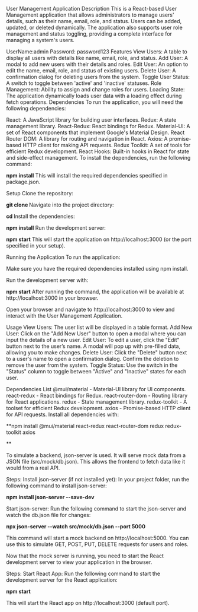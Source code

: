 User Management Application
Description
This is a React-based User Management application that allows administrators to manage users' details, such as their name, email, role, and status. Users can be added, updated, or deleted dynamically. The application also supports user role management and status toggling, providing a complete interface for managing a system's users.

UserName:admin
Password: password123
Features
View Users: A table to display all users with details like name, email, role, and status.
Add User: A modal to add new users with their details and roles.
Edit User: An option to edit the name, email, role, and status of existing users.
Delete User: A confirmation dialog for deleting users from the system.
Toggle User Status: A switch to toggle between 'active' and 'inactive' statuses.
Role Management: Ability to assign and change roles for users.
Loading State: The application dynamically loads user data with a loading effect during fetch operations.
Dependencies
To run the application, you will need the following dependencies:

React: A JavaScript library for building user interfaces.
Redux: A state management library.
React-Redux: React bindings for Redux.
Material-UI: A set of React components that implement Google's Material Design.
React Router DOM: A library for routing and navigation in React.
Axios: A promise-based HTTP client for making API requests.
Redux Toolkit: A set of tools for efficient Redux development.
React Hooks: Built-in hooks in React for state and side-effect management.
To install the dependencies, run the following command:

**npm install**
This will install the required dependencies specified in package.json.

Setup
Clone the repository:


**git clone <repository-url>**
Navigate into the project directory:

**cd <project-name>**
Install the dependencies:


**npm install**
Run the development server:


**npm start**
This will start the application on http://localhost:3000 (or the port specified in your setup).

Running the Application
To run the application:

Make sure you have the required dependencies installed using npm install.

Run the development server with:

**npm start**
After running the command, the application will be available at http://localhost:3000 in your browser.

Open your browser and navigate to http://localhost:3000 to view and interact with the User Management Application.

Usage
View Users: The user list will be displayed in a table format.
Add New User: Click on the "Add New User" button to open a modal where you can input the details of a new user.
Edit User: To edit a user, click the "Edit" button next to the user’s name. A modal will pop up with pre-filled data, allowing you to make changes.
Delete User: Click the "Delete" button next to a user's name to open a confirmation dialog. Confirm the deletion to remove the user from the system.
Toggle Status: Use the switch in the "Status" column to toggle between "Active" and "Inactive" states for each user.


Dependencies List
@mui/material - Material-UI library for UI components.
react-redux - React bindings for Redux.
react-router-dom - Routing library for React applications.
redux - State management library.
redux-toolkit - A toolset for efficient Redux development.
axios - Promise-based HTTP client for API requests.
Install all dependencies with:

**npm install @mui/material react-redux react-router-dom redux redux-toolkit axios

**

To simulate a backend, json-server is used. It will serve mock data from a JSON file (src/mock/db.json). This allows the frontend to fetch data like it would from a real API.

Steps:
Install json-server (if not installed yet): In your project folder, run the following command to install json-server:


**npm install json-server --save-dev**


Start json-server: Run the following command to start the json-server and watch the db.json file for changes:


**npx json-server --watch src/mock/db.json --port 5000**


This command will start a mock backend on http://localhost:5000. You can use this to simulate GET, POST, PUT, DELETE requests for users and roles.


Now that the mock server is running, you need to start the React development server to view your application in the browser.

Steps:
Start React App: Run the following command to start the development server for the React application:


**npm start**


This will start the React app on http://localhost:3000 (default port).
